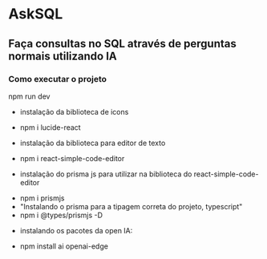<h1>AskSQL</h1>

<h2>Faça consultas no SQL através de perguntas normais utilizando IA</h2>

<h3>Como executar o projeto</h3>
npm run dev

* instalação da biblioteca de icons
- npm i lucide-react

* instalação da biblioteca para editor de texto
- npm i react-simple-code-editor

* instalação do prisma js para utilizar na biblioteca do react-simple-code-editor
- npm i prismjs
- "Instalando o prisma para a tipagem correta do projeto, typescript"
- npm i @types/prismjs -D

* instalando os pacotes da open IA:
- npm install ai openai-edge